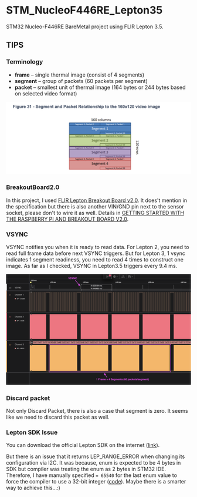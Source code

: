 # STM_NucleoF446RE_Lepton35

STM32 Nucleo-F446RE BareMetal project using FLIR Lepton 3.5.

## TIPS
### Terminology
- **frame** – single thermal image (consist of 4 segments)
- **segment** – group of packets (60 packets per segment)
- **packet** – smallest unit of thermal image (164 bytes or 244 bytes based on selected video format)

![Segment and Packet Relationship to the 160x120 video image](Docs/frame-structure.png)

### BreakoutBoard2.0
In this project, I used [FLIR Lepton Breakout Board v2.0](Docs/BreakoutBoard_2_DS.pdf). It does't mention in the specification but there is also another VIN/GND pin next to the sensor socket, please don't to wire it as well. Details in [GETTING STARTED WITH THE RASPBERRY PI AND BREAKOUT BOARD V2.0](Docs/getting-started-with-the-raspberry-pi-and-breakout-board-v2.pdf).

### VSYNC

VSYNC notifies you when it is ready to read data. For Lepton 2, you need to read full frame data before next VSYNC triggers. But for Lepton 3, 1 vsync indicates 1 segment readiness, you need to read 4 times to construct one image. As far as I checked, VSYNC in Lepton3.5 triggers every 9.4 ms.

![Logic Analyzer](Docs/logic-analyzer.png)

### Discard packet

Not only Discard Packet, there is also a case that segment is zero. It seems like we need to discard this packet as well.

### Lepton SDK Issue

You can download the official Lepton SDK on the internet ([link](https://teledyne.app.box.com/s/joj0dgmug054oowh84x35rn9zcs4077v)).

But there is an issue that it returns LEP_RANGE_ERROR when changing its configuration via I2C. It was because, enum is expected to be 4 bytes in SDK but compiler was treating the enum as 2 bytes in STM32 IDE. Therefore, I have manually specified `= 65540` for the last enum value to force the compiler to use a 32-bit integer ([code](https://github.com/dblwhy/STM_NucleoF446RE_Lepton35/blob/master/Drivers/LeptonSDKEmb32OEM/LEPTON_VID.h#L261)). Maybe there is a smarter way to achieve this...:)
